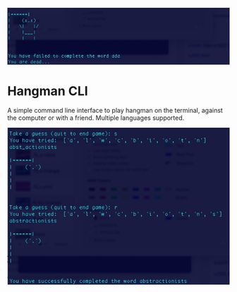 ![alt text](img/dead.jpeg)
# Hangman CLI
A simple command line interface to play hangman on the terminal, against the computer or with a friend. Multiple languages supported.

![alt text](img/abstractionists.jpeg)
